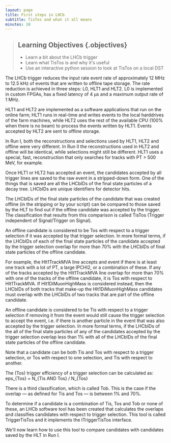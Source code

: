 ```yaml
---
layout: page
title: First steps in LHCb
subtitle: TisTos and what it all means
minutes: 10
---
```


> ## Learning Objectives {.objectives}
>
> * Learn a bit about the LHCb trigger
> * Learn what TisTos is and why it's useful
> * Use an interactive python session to look at TisTos on a local DST

The LHCb trigger reduces the input rate event rate of approximately 12 MHz
to 12.5 kHz of events that are written to offline tape storage. The rate
reduction is achieved in three steps: L0, HLT1 and HLT2. L0 is implemented in
custom FPGAs, has a fixed latency of 4 μs and a maximum output rate of 1 MHz.

HLT1 and HLT2 are implemented as a software applications that run on the online
farm; HLT1 runs in real-time and writes events to the local harddrives of the
farm machines, while HLT2 uses the rest of the available CPU (100% when there is
no beam) to process the events written by HLT1. Events accepted by HLT2 are sent
to offline storage.

In Run I, both the reconstructions and selections used by HLT1, HLT2 and offline
were very different. In Run II the reconstructions used in HLT2 and offline will
be identical, while selections might still be different. HLT1 uses a special,
fast, reconstruction that only searches for tracks with PT > 500 MeV, for example.

Once HLT1 or HLT2 has accepted an event, the candidates accepted by all trigger
lines are saved to the raw event in a stripped-down form. One of the things that
is saved are all the LHCbIDs of the final state particles of a decay tree.
LHCbIDs are unique identifiers for detector hits.

The LHCbIDs of the final state particles of the candidate that was created
offline (in the stripping or by your script) can be compared to those saved by
the HLT to find out if the offline candidate was accepted by the trigger. The
classification that results from this comparison is called TisTos (Trigger
independent of Signal/Trigger on Signal).

An offline candidate is considered to be Tos with respect to a trigger selection
if it was accepted by that trigger selection. In more formal terms, if the
LHCbIDs of each of the final state particles of the candidate accepted by the
trigger selection overlap for more than 70% with the LHCbIDs of final state
particles of the offline candidate.

For example, the Hlt1TrackMVA line accepts and event if there is at least one
track with a lot of PT, a large IPCHI2, or a combination of these. If any of the
tracks accepted by the Hlt1TrackMVA line overlap for more than 70% with one of
the tracks of the offline candidate, it is Tos with respect to Hlt1TrackMVA. If
Hlt1DiMuonHighMass is considered instead, then the LHCbIDs of both tracks that
make-up the Hlt1DiMuonHighMass candidates must overlap with the LHCbIDs of two
tracks that are part of the offline candidate.

An offline candidate is considered to be Tis with respect to a trigger selection
if removing it from the event would still cause the trigger selection to accept
the event, i.e. if there is another particle in the event that was also
accepted by the trigger selection. In more formal terms, if the LHCbIDs of the
all of the final state particles of any of the candidates accepted by the
trigger selection overlap less than 1% with all of the LHCbIDs of the final
state particles of the offline candidate.

Note that a candidate can be both Tis and Tos with respect to a trigger
selection, or Tos with respect to one selection, and Tis with respect to
another.

The (Tos) trigger efficiency of a trigger selection can be calculated as:
eps\_{Tos} = N\_{Tis AND Tos} / N\_{Tos}

There is a third classification, which is called Tob. This is the case if the
overlap — as defined for Tis and Tos — is between 1% and 70%.

To determine if a candidate is a combination of Tis, Tos and Tob or none of
these, an LHCb software tool has been created that calculates the overlaps and
classifies candidates with respect to trigger selection. This tool is called
TriggerTisTos and it implements the ITriggerTisTos interface.

We'll now learn how to use this tool to compare candidates with candidates saved
by the HLT in Run I.
